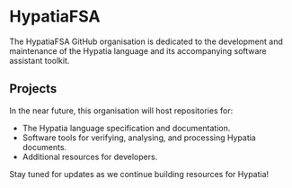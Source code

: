 # HypatiaFSA

The HypatiaFSA GitHub organisation is dedicated to the development and
maintenance of the Hypatia language and its accompanying software assistant
toolkit.

## Projects

In the near future, this organisation will host repositories for:

- The Hypatia language specification and documentation.
- Software tools for verifying, analysing, and processing Hypatia documents.
- Additional resources for developers.

Stay tuned for updates as we continue building resources for Hypatia!
